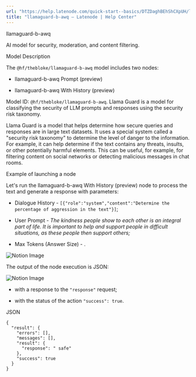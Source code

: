 ```yaml
---
url: "https://help.latenode.com/quick-start--basics/DTZDaghBEhShCXpUH/llamaguard-b-awq/eHdUXtpgcdYmacBzZFiJ"
title: "llamaguard-b-awq – Latenode | Help Center"
---
```


 llamaguard-b-awq

AI model for security, moderation, and content filtering.


 Model Description

The `@hf/thebloke/llamaguard-b-awq` model includes two nodes:

- llamaguard-b-awq Prompt (preview)

- llamaguard-b-awq With History (preview)



Model ID: `@hf/thebloke/llamaguard-b-awq`. Llama Guard is a model for classifying the security of LLM prompts and responses using the security risk taxonomy.

  

Llama Guard is a model that helps determine how secure queries and responses are in large text datasets. It uses a special system called a "security risk taxonomy" to determine the level of danger to the information. For example, it can help determine if the text contains any threats, insults, or other potentially harmful elements. This can be useful, for example, for filtering content on social networks or detecting malicious messages in chat rooms.

  

 Example of launching a node

Let's run the llamaguard-b-awq With History (preview) node to process the text and generate a response with parameters:

- Dialogue History \- `[{"role":"system","content":"Determine the percentage of aggression in the text"}]`;

- User Prompt - _The kindness people show to each other is an integral part of life. It is important to help and support people in difficult situations, as these people then support others;_

- Max Tokens (Answer Size) \- .

![Notion Image](https://www.notion.so/image/https%A%F%Fprod-files-secure.s.us-west-.amazonaws.com%Ffbefde--fff--dca%Fa-b-d--eddafff%FUntitled.png?table=block&id=ad-a--bc-ceffddf&cache=v)

The output of the node execution is JSON:

![Notion Image](https://www.notion.so/image/https%A%F%Fprod-files-secure.s.us-west-.amazonaws.com%Ffbefde--fff--dca%Fdd--e-fa-baac%FUntitled.png?table=block&id=ad-a-cb-bddf-dbba&cache=v)

- with a response to the `"response"` request;

- with the status of the action `"success": true`.

JSON

```
{
  "result": {
    "errors": [],
    "messages": [],
    "result": {
      "response": " safe"
    },
    "success": true
  }
}
```